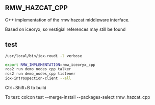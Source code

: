 RMW_HAZCAT_CPP
---------------

C++ implementation of the rmw hazcat middleware interface.

Based on iceoryx, so vestigial references may still be found

## test

```sh
/usr/local/bin/iox-roudi -l verbose

export RMW_IMPLEMENTATION=rmw_iceoryx_cpp
ros2 run demo_nodes_cpp talker
ros2 run demo_nodes_cpp listener
iox-introspection-client --all
```

Ctrl+Shift+B to build

To test:
colcon test --merge-install --packages-select rmw_hazcat_cpp